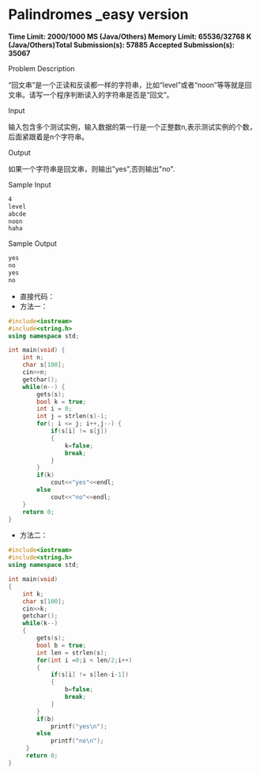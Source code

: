# Palindromes _easy version

**Time Limit: 2000/1000 MS (Java/Others)    Memory Limit: 65536/32768 K (Java/Others)Total Submission(s): 57885    Accepted Submission(s): 35067**

Problem Description

“回文串”是一个正读和反读都一样的字符串，比如“level”或者“noon”等等就是回文串。请写一个程序判断读入的字符串是否是“回文”。

 

Input

输入包含多个测试实例，输入数据的第一行是一个正整数n,表示测试实例的个数，后面紧跟着是n个字符串。

 

Output

如果一个字符串是回文串，则输出"yes",否则输出"no".

 

Sample Input

```txt
4
level
abcde
noon
haha
```

 

Sample Output

```txt
yes
no
yes
no
```

- 直接代码：
- 方法一：

```c++
#include<iostream>
#include<string.h>
using namespace std;

int main(void) {
	int n;
	char s[100];
	cin>>n;
	getchar();
	while(n--) {
		gets(s);
		bool k = true;
		int i = 0;
		int j = strlen(s)-1;
		for(; i <= j; i++,j--) {
			if(s[i] != s[j]) 
			{
				k=false;
				break;
			}
		}
		if(k)
			cout<<"yes"<<endl;
		else
			cout<<"no"<<endl;
	}
	return 0;
}
```

- 方法二：

```c++
#include<iostream>
#include<string.h>
using namespace std;

int main(void)
{
	int k;
	char s[100];
	cin>>k;
	getchar();
	while(k--)
	{
		gets(s);
		bool b = true;
		int len = strlen(s);
		for(int i =0;i < len/2;i++)
		{
			if(s[i] != s[len-i-1])
			{
				b=false;
				break;
			}
		}
		if(b)
			printf("yes\n");
		else
			printf("no\n");
	 } 
	 return 0;
}
```

